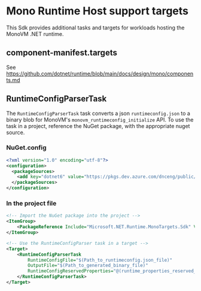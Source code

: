# Mono Runtime Host support targets

This Sdk provides additional tasks and targets for workloads hosting the MonoVM .NET runtime.

## component-manifest.targets

See https://github.com/dotnet/runtime/blob/main/docs/design/mono/components.md

## RuntimeConfigParserTask
The `RuntimeConfigParserTask` task converts a json `runtimeconfig.json` to a binary blob for MonoVM's `monovm_runtimeconfig_initialize` API.
To use the task in a project, reference the NuGet package, with the appropriate nuget source.

### NuGet.config
```xml
<?xml version="1.0" encoding="utf-8"?>
<configuration>
  <packageSources>
    <add key="dotnet6" value="https://pkgs.dev.azure.com/dnceng/public/_packaging/dotnet6/nuget/v3/index.json" />
  </packageSources>
</configuration>
```

### In the project file
```xml
<!-- Import the NuGet package into the project -->
<ItemGroup>
    <PackageReference Include="Microsoft.NET.Runtime.MonoTargets.Sdk" Version="<desired-dotnet-6-sdk-version>" />
</ItemGroup>

<!-- Use the RuntimeConfigParser task in a target -->
<Target>
    <RuntimeConfigParserTask
        RuntimeConfigFile="$(Path_to_runtimeconfig.json_file)"
        OutputFile="$(Path_to_generated_binary_file)"
        RuntimeConfigReservedProperties="@(runtime_properties_reserved_by_host)">
    </RuntimeConfigParserTask>
</Target>
```

